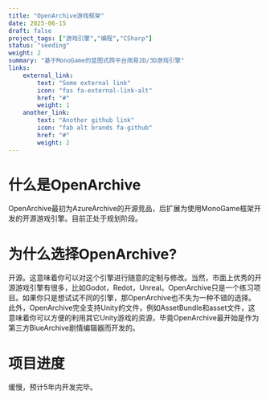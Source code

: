 ```yaml
---
title: "OpenArchive游戏框架"
date: 2025-06-15
draft: false
project_tags: ["游戏引擎","编程","CSharp"]
status: "seeding"
weight: 2
summary: "基于MonoGame的蓝图式跨平台简易2D/3D游戏引擎"
links:
    external_link:
        text: "Some external link"
        icon: "fas fa-external-link-alt"
        href: "#"
        weight: 1
    another_link:
        text: "Another github link"
        icon: "fab alt brands fa-github"
        href: "#"
        weight: 2
---
```

# 什么是OpenArchive
OpenArchive最初为AzureArchive的开源竞品，后扩展为使用MonoGame框架开发的开源游戏引擎。目前正处于规划阶段。
# 为什么选择OpenArchive?
开源。这意味着你可以对这个引擎进行随意的定制与修改。当然，市面上优秀的开源游戏引擎有很多，比如Godot，Redot，Unreal。OpenArchive只是一个练习项目。如果你只是想试试不同的引擎，那OpenArchive也不失为一种不错的选择。
</br>
此外，OpenArchive完全支持Unity的文件，例如AssetBundle和asset文件，这意味着你可以方便的利用其它Unity游戏的资源，毕竟OpenArchive最开始是作为第三方BlueArchive剧情编辑器而开发的。

# 项目进度
缓慢，预计5年内开发完毕。